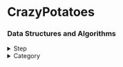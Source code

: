 # CrazyPotatoes
### Data Structures and Algorithms

<details>
<summary>Step</summary>
<div markdown="1">
  
[Baekjoon - 단계별로 풀어보기](https://www.acmicpc.net/step)
  
  #### [Step 1](./step/step1)
|Number| Success|
|---|---|
|[1000](./step/step1/1000.py)|o|
|[1001](./step/step1/1001.py)|o|
|[1008](./step/step1/1008.py)|o|
|[10171](./step/step1/10171.py)|o|
|[10172](./step/step1/10172.py)|o|
|[10430](./step/step1/10430.py)|o|
|[10718](./step/step1/10718.py)|o|
|[10869](./step/step1/10869.py)|o|
|[10998](./step/step1/10998.py)|o|
|[2557](./step/step1/2557.py)|o|
|[2588](./step/step1/2588.py)|o|

  #### [Step 2](./step/step2)
|Number| Success|
|---|---|
|[1330](./step/step2/1330.py)|o|
|[14681](./step/step2/14681.py)|o|
|[2525](./step/step2/2525.py)|o|
|[2753](./step/step2/2753.py)|o|
|[2884](./step/step2/2884.py)|o|
|[9498](./step/step2/9498.py)|o|

  #### [Step 3](./step/step3)
|Number| Success|
|---|---|
|[10871](./step/step3/10871.py)|o|
|[10950](./step/step3/10950.py)|o|
|[11021](./step/step3/11021.py)|o|
|[11022](./step/step3/11022.py)|o|
|[15552](./step/step3/15552.py)|o|
|[2438](./step/step3/2438.py)|o|
|[2439](./step/step3/2439.py)|o|
|[2739](./step/step3/2739.py)|o|
|[2741](./step/step3/2741.py)|o|
|[2742](./step/step3/2742.py)|o|
|[8393](./step/step3/8393.py)|o|
|[10951](./step/step3/10951.py)|o|
|[10952](./step/step3/10952.py)|o|
|[1110](./step/step3/1110.py)|o|

  #### [Step 4](./step/step4)
|Number| Success|
|---|---|
|[10818](./step/step4/10818.py)|o|
|[1546](./step/step4/1546.py)|o|
|[2562](./step/step4/2562.py)|o|
|[2577](./step/step4/2577.py)|o|
|[3052](./step/step4/3052.py)|o|
|[4344](./step/step4/4344.py)|o|
|[8958](./step/step4/8958.py)|o|

  #### [Step 5](./step/step5)
|Number| Success|
|---|---|
|[1065](./step/step5/1065.py)|o|
|[15596](./step/step5/15596.py)|o|
|[4673](./step/step5/4673.py)|o|

  #### [Step 6](./step/step6)
|Number| Success|
|---|---|
|[10809](./step/step6/10809.py)|o|
|[1152](./step/step6/1152.py)|o|
|[1157](./step/step6/1157.py)|o|
|[11654](./step/step6/11654.py)|o|
|[11720](./step/step6/11720.py)|o|
|[1316](./step/step6/1316.py)|o|
|[2675](./step/step6/2675.py)|o|
|[2908](./step/step6/2908.py)|o|
|[2941](./step/step6/2941.py)|o|
|[5622](./step/step6/5622.py)|o|

  #### [Step 7](./step/step7)
|Number| Success|
|---|---|
|[1011](./step/step7/1011.py)|o|
|[10250](./step/step7/10250.py)|o|
|[10757](./step/step7/10757.py)|o|
|[1193](./step/step7/1193.py)|o|
|[1712](./step/step7/1712.py)|o|
|[2292](./step/step7/2292.py)|o|
|[2775](./step/step7/2775.py)|o|
|[2839](./step/step7/2839.py)|o|
|[2869](./step/step7/2869.py)|o|


  #### [Step 8](./step/step8)
|Number| Success|
|---|---|
|[11653](./step/step8/11653.py)|o|
|[1929](./step/step8/1929.py)|x|
|[1978](./step/step8/1978.py)|o|
|[2581](./step/step8/2581.py)|o|
|[4948](./step/step7/4948.py)|x|

  #### [Step 10](./step/step10)
|Number| Success|
|---|---|
|[2798](./step/step10/2798.py)|o|
 

</div>
</details>

<details>
<summary>Category</summary>
<div markdown="1">
  
  #### [Greedy](./category/greedy) - [solved.ac](https://solved.ac/problems/tags/greedy?sort=solved&direction=desc&page=1)
|Number| Success|
|---|---|
|[11399](./category/greedy/11399.py)|o|
|[11047](./category/greedy/11047.py)|o|
|[1931](./category/greedy/1931.py)|x|
|[1026](./category/greedy/1026.py)|o|
|[1541](./category/greedy/1541.py)|o|
|[5585](./category/greedy/5585.py)|o|
|[2217](./category/greedy/2217.py)|x|
|[10162](./category/greedy/10162.py)|o|
|[13305](./category/greedy/13305.py)|p.o|
|[1789](./category/greedy/1789.py)|o|

#### [Stack](./category/stack) - [solved.ac](https://solved.ac/problems/tags/stack?sort=solved&direction=desc&page=1)
|Number| Success|
|---|---|
|[9012](./category/stack/9012.py)|o|
|[10828](./category/stack/10828.py)|o|
|[10773](./category/stack/10773.py)|o|
|[1874](./category/stack/1874.py)|o|
|[4949](./category/stack/4949.py)|-|

#### [Queue](./category/queue) - [solved.ac](https://solved.ac/problems/tags/queue?sort=solved&direction=desc&page=1)
|Number| Success|
|---|---|

  #### [BFS](./category/bfs)
|Number| Success|
|---|---|

  #### [DFS](./category/dfs)
|Number| Success|
|---|---|
  
</div>
</details>
